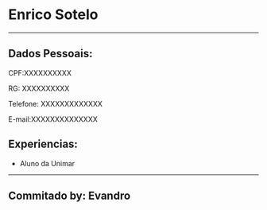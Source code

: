 # Enrico Sotelo


---
## Dados Pessoais:

CPF:XXXXXXXXXX

RG: XXXXXXXXXX

Telefone: XXXXXXXXXXXXX

E-mail:XXXXXXXXXXXXXX

## Experiencias:

- Aluno da Unimar

---
Commitado by: Evandro
---
